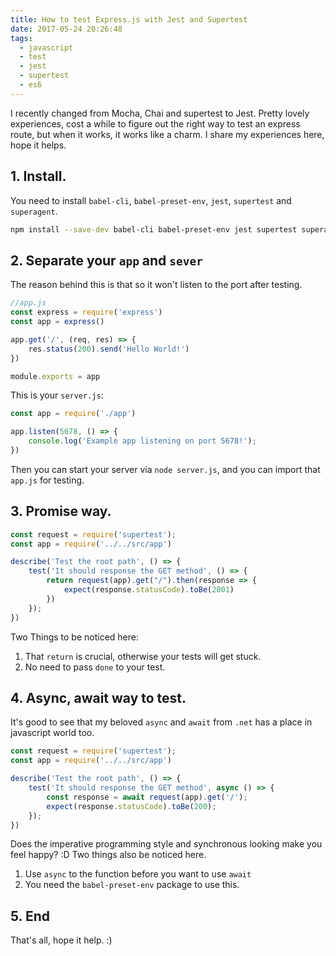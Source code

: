 ```yaml
---
title: How to test Express.js with Jest and Supertest
date: 2017-05-24 20:26:48
tags:
  - javascript
  - test
  - jest
  - supertest
  - es6
---
```


I recently changed from Mocha, Chai and supertest to Jest. Pretty lovely experiences, cost a while to figure out the right way to test an express route, but when it works, it works like a charm. I share my experiences here, hope it helps.

<!--more-->

## 1. Install.
You need to install `babel-cli`, `babel-preset-env`, `jest`, `supertest` and `superagent`.
```bash
npm install --save-dev babel-cli babel-preset-env jest supertest superagent
```

## 2. Separate your `app` and `sever`
The reason behind this is that so it won't listen to the port after testing.

```javascript
//app.js
const express = require('express')
const app = express()

app.get('/', (req, res) => {
    res.status(200).send('Hello World!')
})

module.exports = app
```

This is your `server.js`:
```javascript
const app = require('./app')

app.listen(5678, () => {
    console.log('Example app listening on port 5678!');
})
```

Then you can start your server via `node server.js`, and you can import that `app.js` for testing.

## 3. Promise way.
```javascript
const request = require('supertest');
const app = require('../../src/app')

describe('Test the root path', () => {
    test('It should response the GET method', () => {
        return request(app).get("/").then(response => {
            expect(response.statusCode).toBe(2001)
        })
    });
})
```

Two Things to be noticed here:
1. That `return` is crucial, otherwise your tests will get stuck.
2. No need to pass `done` to your test.

## 4. Async, await way to test.
It's good to see that my beloved `async` and `await` from `.net` has a place in javascript world too.

```javascript
const request = require('supertest');
const app = require('../../src/app')

describe('Test the root path', () => {
    test('It should response the GET method', async () => {
        const response = await request(app).get('/');
        expect(response.statusCode).toBe(200);
    });
})
```

Does the imperative programming style and synchronous looking make you feel happy? :D Two things also be noticed here.

1. Use `async` to the function before you want to use `await`
2. You need the `babel-preset-env` package to use this.

## 5. End
That's all, hope it help. :)